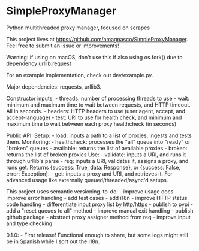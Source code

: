 # SimpleProxyManager
Python multithreaded proxy manager, focused on scrapes

This project lives at https://github.com/amagnasco/SimpleProxyManager. Feel free to submit an issue or improvements!

Warning: if using on macOS, don't use this if also using os.fork() due to dependency urllib.request

For an example implementation, check out dev/example.py.

Major dependencies: requests, urllib3.

Constructor inputs:
    - threads: number of processing threads to use
    - wait: minimum and maximum time to wait between requests, and HTTP timeout. All in seconds.
    - headers: HTTP headers to use (user agent, accept, and accept-language)
    - test: URI to use for health check, and minimum and maximum time to wait between each proxy healthcheck (in seconds)

Public API:
Setup:
    - load: inputs a path to a list of proxies, ingests and tests them.
Monitoring:
    - healthcheck: processes the "all" queue into "ready" or "broken" queues
    - available: returns the list of available proxies
    - broken: returns the list of broken proxies
Use:
    - validate: inputs a URI, and runs it through urllib's parse
    - req: inputs a URI, validates it, assigns a proxy, and runs get. Returns {success: True, data: Response}, or {success: False, error: Exception}.
    - get: inputs a proxy and URI, and retrieves it. For advanced usage like externally queued/threaded/async'd setups.

This project uses semantic versioning. 
to-do:
    - improve usage docs
    - improve error handling
    - add test cases
    - add i18n
    - improve HTTP status code handling
    - differentiate input proxy list by http/https
    - publish to pypi
    - add a "reset queues to all" method
    - improve manual exit handling
    - publish github package
    - abstract proxy assigner method from req
    - improve input and type checking

0.1.0:
    - First release! Functional enough to share, but some logs might still be in Spanish while I sort out the i18n. 
